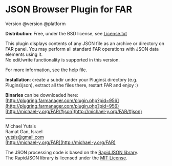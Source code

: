 
JSON Browser Plugin for FAR
===========================
Version @version @platform


**Distribution**: Free, under the BSD license, see [License.txt](License.txt)

This plugin displays contents of any JSON file as an archive or directory on FAR panel.
You may perform all standard FAR operations with JSON data elements using it.  
No edit/write functionality is supported in this version.

For more information, see the help file.

**Installation**: create a subdir under your Plugins\ directory (e.g.
Plugins\json), extract all the files there, restart FAR and enjoy :)

**Binaries** can be downloaded here:  
[http://plugring.farmanager.com/plugin.php?pid=956](http://plugring.farmanager.com/plugin.php?pid=956)  
[http://michael-y.org/FAR/#json](http://michael-y.org/FAR/#json)

---
Michael Yutsis  
Ramat Gan, Israel  
[yutsis@gmail.com](mailto:yutsis@gmail.com)  
[http://michael-y.org/FAR](http://michael-y.org/FAR)  

The JSON processing code is based on the [RapidJSON library](http://rapidjson.org/).  
The RapidJSON library is licensed under the [MIT License](http://github.com/miloyip/rapidjson/blob/master/license.txt).
